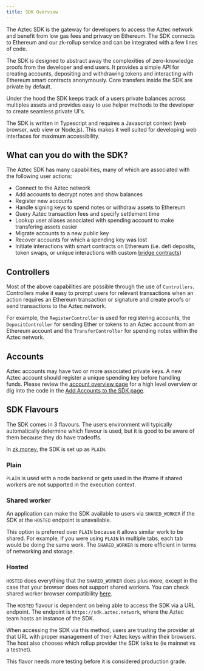 ```yaml
---
title: SDK Overview
---
```


The Aztec SDK is the gateway for developers to access the Aztec network and benefit from low gas fees and privacy on Ethereum. The SDK connects to Ethereum and our zk-rollup service and can be integrated with a few lines of code.

The SDK is designed to abstract away the complexities of zero-knowledge proofs from the developer and end users. It provides a simple API for creating accounts, depositing and withdrawing tokens and interacting with Ethereum smart contracts anonymously. Core transfers inside the SDK are private by default.

Under the hood the SDK keeps track of a users private balances across multiples assets and provides easy to use helper methods to the developer to create seamless private UI's.

The SDK is written in Typescript and requires a Javascript context (web browser, web view or Node.js). This makes it well suited for developing web interfaces for maximum accessibility.

## What can you do with the SDK?

The Aztec SDK has many capabilities, many of which are associated with the following user actions:

- Connect to the Aztec network
- Add accounts to decrypt notes and show balances
- Register new accounts
- Handle signing keys to spend notes or withdraw assets to Ethereum
- Query Aztec transaction fees and specify settlement time
- Lookup user aliases associated with spending account to make transfering assets easier
- Migrate accounts to a new public key
- Recover accounts for which a spending key was lost
- Initiate interactions with smart contracts on Ethereum (i.e. defi deposits, token swaps, or unique interactions with custom [bridge contracts](https://github.com/AztecProtocol/aztec-connect-bridges))

## Controllers

Most of the above capabilities are possible through the use of `Controllers`. Controllers make it easy to prompt users for relevant transactions when an action requires an Ethereum transaction or signature and create proofs or send transactions to the Aztec network.

For example, the `RegisterController` is used for registering accounts, the `DepositController` for sending Ether or tokens to an Aztec account from an Ethereum account and the `TransferController` for spending notes within the Aztec network.

## Accounts

Aztec accounts may have two or more associated private keys. A new Aztec account should register a unique spending key before handling funds. Please review the [account overview page](../how-aztec-works/accounts) for a high level overview or dig into the code in the [Add Accounts to the SDK page](./usage/add-account).

## SDK Flavours

The SDK comes in 3 flavours. The users environment will typically automatically determine which flavour is used, but it is good to be aware of them because they do have tradeoffs.

In [zk.money](https://zk.money), the SDK is set up as `PLAIN`.

### Plain

`PLAIN` is used with a node backend or gets used in the iframe if shared workers are not supported in the execution context.

### Shared worker

An application can make the SDK available to users via `SHARED_WORKER` if the SDK at the `HOSTED` endpoint is unavailable.

This option is preferred over `PLAIN` because it allows similar work to be shared. For example, if you were using `PLAIN` in multiple tabs, each tab would be doing the same work. The `SHARED_WORKER` is more efficient in terms of networking and storage.

### Hosted

`HOSTED` does everything that the `SHARED_WORKER` does plus more, except in the case that your browser does not support shared workers. You can check shared worker browser compatibility [here](https://developer.mozilla.org/en-US/docs/Web/API/SharedWorker#browser_compatibility).

The `HOSTED` flavour is dependent on being able to access the SDK via a URL endpoint. The endpoint is `https://sdk.aztec.network`, where the Aztec team hosts an instance of the SDK.

When accessing the SDK via this method, users are trusting the provider at that URL with proper management of their Aztec keys within their browsers. The host also chooses which rollup provider the SDK talks to (ie mainnet vs a testnet).

This flavor needs more testing before it is considered production grade.
